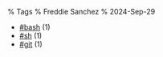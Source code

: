 % Tags
% Freddie Sanchez
% 2024-Sep-29

* [#bash](/tags/bash.html) (1)
* [#sh](/tags/sh.html) (1)
* [#git](/tags/git.html) (1)
